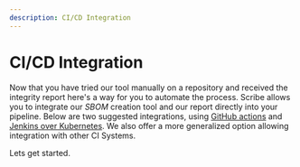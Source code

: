 ```yaml
---
description: CI/CD Integration
---
```


# CI/CD Integration

Now that you have tried our tool manually on a repository and received the integrity report here's a way for you to automate the process.
Scribe allows you to integrate our *SBOM* creation tool and our report directly into your pipeline. Below are two suggested integrations, using <a href='/docosaurus-scribe/docs/ci-cd-integration/github-actions'>GitHub actions</a> and <a href='/docosaurus-scribe/docs/ci-cd-integration/jenkins'>Jenkins over Kubernetes</a>. We also offer a more generalized option allowing integration with other CI Systems.  

Lets get started.